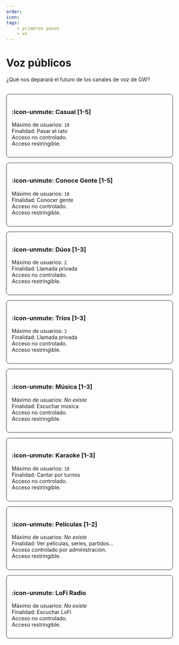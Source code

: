 ```yaml
---
order: 
icon: 
tags:
    - primeros pasos
    - vc
---
```


<style>
.masonry {
    display: grid;
    grid-template-columns: repeat(auto-fill, minmax(280px, 1fr));
    grid-gap: 1em;
    grid-auto-rows: min-content;
}

.item {
    border: 1px solid rgb(45, 45, 45);
    border-radius: 8px;
    padding: 1em;
    box-sizing: border-box;
    max-width: 450px;
    word-wrap: break-word;
}
</style>

# Voz públicos
¿Qué nos deparará el futuro de los canales de voz de GW?

<br>

<div class="masonry">
<div class="item">

### :icon-unmute: Casual [1-5]
Máximo de usuarios: `10`<br>Finalidad: Pasar el rato<br>Acceso no controlado.<br>Acceso restringible.

</div>
<div class="item">

### :icon-unmute: Conoce Gente [1-5]
Máximo de usuarios: `10`<br>Finalidad: Conocer gente<br>Acceso no controlado.<br>Acceso restringible.

</div>
<div class="item">

### :icon-unmute: Dúos [1-3]
Máximo de usuarios: `2`<br>Finalidad: Llamada privada<br>Acceso no controlado.<br>Acceso restringible.

</div>
<div class="item">

### :icon-unmute: Tríos [1-3]
Máximo de usuarios: `3`<br>Finalidad: Llamada privada<br>Acceso no controlado.<br>Acceso restringible.

</div>
<div class="item">

### :icon-unmute: Música [1-3]
Máximo de usuarios: *No existe*<br>Finalidad: Escuchar música<br>Acceso no controlado.<br>Acceso restringible.

</div>
<div class="item">

### :icon-unmute: Karaoke [1-3]
Máximo de usuarios: `10`<br>Finalidad: Cantar por turnos<br>Acceso no controlado.<br>Acceso restringible.

</div>
<div class="item">

### :icon-unmute: Películas [1-2]
Máximo de usuarios: *No existe*<br>Finalidad: Ver películas, series, partidos...<br>Acceso controlado por administración.<br>Acceso restringible.

</div>
<div class="item">

### :icon-unmute: LoFi Radio
Máximo de usuarios: *No existe*<br>Finalidad: Escuchar LoFi<br>Acceso no controlado.<br>Acceso restringible.

</div>
</div>